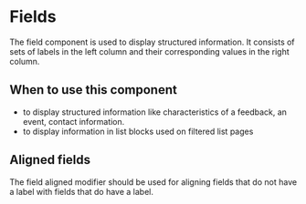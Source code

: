 # Fields

The field component is used to display structured information. It consists of
sets of labels in the left column and their corresponding values in the right
column.

## When to use this component

* to display structured information like characteristics of a feedback, an
  event, contact information.
* to display information in list blocks used on filtered list pages

## Aligned fields

The field aligned modifier should be used for aligning fields that do not have a
label with fields that do have a label.
